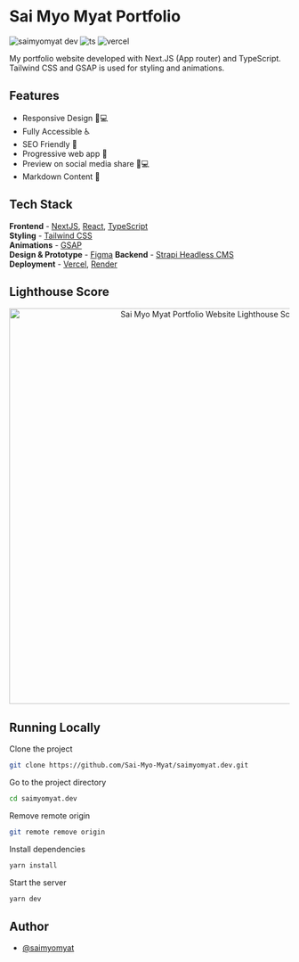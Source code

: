 # Sai Myo Myat Portfolio

![saimyomyat dev](https://github.com/user-attachments/assets/8e6a53dd-8330-4ec9-b555-00d28aaf336b)
![ts](https://badgen.net/badge/Built%20With/TypeScript/blue) ![vercel](https://badgen.net/badge/Deploy%20With/Vercel/black)

My portfolio website developed with Next.JS (App router) and TypeScript. Tailwind CSS and GSAP is used for styling and animations.

## Features

- Responsive Design 📱💻
- Fully Accessible ♿️
- SEO Friendly 🔎
- Progressive web app 📱
- Preview on social media share 📱💻
- Markdown Content 📰

## Tech Stack

**Frontend** - [NextJS](https://nextjs.org/), [React](https://reactjs.org/), [TypeScript](https://www.typescriptlang.org/)  
**Styling** - [Tailwind CSS](https://tailwindcss.com/)  
**Animations** - [GSAP](https://greensock.com/)  
**Design & Prototype** - [Figma](https://figma.com/) 
**Backend** - [Strapi Headless CMS](https://strapi.io/)  
**Deployment** - [Vercel](https://vercel.com/), [Render](https://render.com/)

 ## Lighthouse Score

<p align="center">
  <a href="https://pagespeed.web.dev/analysis/https-saimyomyat-dev/8e08bqi1ze?form_factor=desktop">
    <img width="710" alt="Sai Myo Myat Portfolio Website Lighthouse Score" src="https://github.com/user-attachments/assets/eaad449f-5820-4235-acdd-e0942785e4d8">
  <a>
</p>

## Running Locally

Clone the project

```bash
git clone https://github.com/Sai-Myo-Myat/saimyomyat.dev.git
```

Go to the project directory

```bash
cd saimyomyat.dev
```

Remove remote origin

```bash
git remote remove origin
```

Install dependencies

```bash
yarn install
```

Start the server

```bash
yarn dev
```

## Author

- [@saimyomyat](https://saimyomyat.dev)
